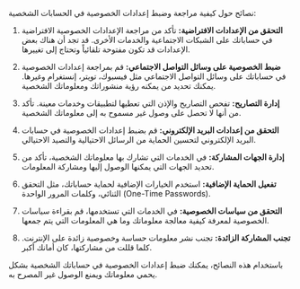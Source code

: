 نصائح حول كيفية مراجعة وضبط إعدادات الخصوصية في الحسابات الشخصية:

1. **التحقق من الإعدادات الافتراضية:** تأكد من مراجعة الإعدادات الخصوصية الافتراضية في حساباتك على الشبكات الاجتماعية والخدمات الأخرى. قد تجد أن هناك بعض الإعدادات قد تكون مفتوحة تلقائياً وتحتاج إلى تغييرها.

2. **ضبط الخصوصية على وسائل التواصل الاجتماعي:** قم بمراجعة إعدادات الخصوصية في حساباتك على وسائل التواصل الاجتماعي مثل فيسبوك، تويتر، إنستغرام وغيرها. يمكنك تحديد من يمكنه رؤية منشوراتك ومعلوماتك الشخصية.

3. **إدارة التصاريح:** تفحص التصاريح والإذن التي تعطيها لتطبيقات وخدمات معينة. تأكد من أنها لا تحصل على وصول غير مسموح به إلى معلوماتك الشخصية.

4. **التحقق من إعدادات البريد الإلكتروني:** قم بضبط إعدادات الخصوصية في حسابات البريد الإلكتروني لتحسين الحماية من الرسائل الاحتيالية والتصيد الاحتيالي.

5. **إدارة الجهات المشاركة:** في الخدمات التي تشارك بها معلوماتك الشخصية، تأكد من تحديد الجهات التي يمكنها الوصول إليها ومشاركة المعلومات.

6. **تفعيل الحماية الإضافية:** استخدم الخيارات الإضافية لحماية حساباتك، مثل التحقق الثنائي، وكلمات المرور الواحدة (One-Time Passwords).

7. **التحقق من سياسات الخصوصية:** في الخدمات التي تستخدمها، قم بقراءة سياسات الخصوصية لمعرفة كيفية معالجة معلوماتك وما هي المعلومات التي يتم جمعها.

8. **تجنب المشاركة الزائدة:** تجنب نشر معلومات حساسة وخصوصية زائدة على الإنترنت. كلما قللت من مشاركتها، كان أمانك أكبر.

باستخدام هذه النصائح، يمكنك ضبط إعدادات الخصوصية في حساباتك الشخصية بشكل يحمي معلوماتك ويمنع الوصول غير المصرح به.